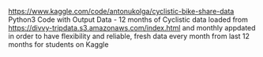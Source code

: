 https://www.kaggle.com/code/antonukolga/cyclistic-bike-share-data
Python3 Code with Output Data - 12 months of Cyclistic data loaded from 
https://divvy-tripdata.s3.amazonaws.com/index.html 
and monthly appdated in order to have flexibility and reliable, fresh data every month from last 12 months for students on Kaggle